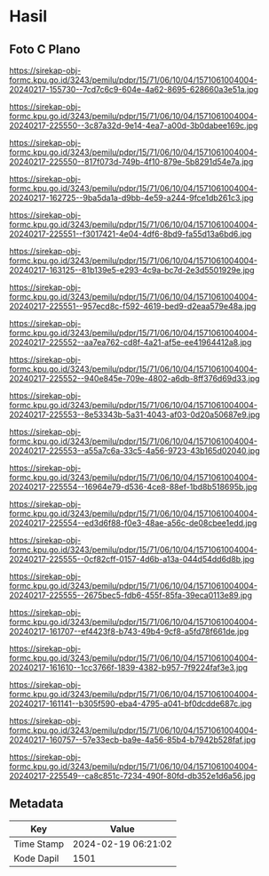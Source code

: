 # Hasil

## Foto C Plano

https://sirekap-obj-formc.kpu.go.id/3243/pemilu/pdpr/15/71/06/10/04/1571061004004-20240217-155730--7cd7c6c9-604e-4a62-8695-628660a3e51a.jpg

https://sirekap-obj-formc.kpu.go.id/3243/pemilu/pdpr/15/71/06/10/04/1571061004004-20240217-225550--3c87a32d-9e14-4ea7-a00d-3b0dabee169c.jpg

https://sirekap-obj-formc.kpu.go.id/3243/pemilu/pdpr/15/71/06/10/04/1571061004004-20240217-225550--817f073d-749b-4f10-879e-5b8291d54e7a.jpg

https://sirekap-obj-formc.kpu.go.id/3243/pemilu/pdpr/15/71/06/10/04/1571061004004-20240217-162725--9ba5da1a-d9bb-4e59-a244-9fce1db261c3.jpg

https://sirekap-obj-formc.kpu.go.id/3243/pemilu/pdpr/15/71/06/10/04/1571061004004-20240217-225551--f3017421-4e04-4df6-8bd9-fa55d13a6bd6.jpg

https://sirekap-obj-formc.kpu.go.id/3243/pemilu/pdpr/15/71/06/10/04/1571061004004-20240217-163125--81b139e5-e293-4c9a-bc7d-2e3d5501929e.jpg

https://sirekap-obj-formc.kpu.go.id/3243/pemilu/pdpr/15/71/06/10/04/1571061004004-20240217-225551--957ecd8c-f592-4619-bed9-d2eaa579e48a.jpg

https://sirekap-obj-formc.kpu.go.id/3243/pemilu/pdpr/15/71/06/10/04/1571061004004-20240217-225552--aa7ea762-cd8f-4a21-af5e-ee41964412a8.jpg

https://sirekap-obj-formc.kpu.go.id/3243/pemilu/pdpr/15/71/06/10/04/1571061004004-20240217-225552--940e845e-709e-4802-a6db-8ff376d69d33.jpg

https://sirekap-obj-formc.kpu.go.id/3243/pemilu/pdpr/15/71/06/10/04/1571061004004-20240217-225553--8e53343b-5a31-4043-af03-0d20a50687e9.jpg

https://sirekap-obj-formc.kpu.go.id/3243/pemilu/pdpr/15/71/06/10/04/1571061004004-20240217-225553--a55a7c6a-33c5-4a56-9723-43b165d02040.jpg

https://sirekap-obj-formc.kpu.go.id/3243/pemilu/pdpr/15/71/06/10/04/1571061004004-20240217-225554--16964e79-d536-4ce8-88ef-1bd8b518695b.jpg

https://sirekap-obj-formc.kpu.go.id/3243/pemilu/pdpr/15/71/06/10/04/1571061004004-20240217-225554--ed3d6f88-f0e3-48ae-a56c-de08cbee1edd.jpg

https://sirekap-obj-formc.kpu.go.id/3243/pemilu/pdpr/15/71/06/10/04/1571061004004-20240217-225555--0cf82cff-0157-4d6b-a13a-044d54dd6d8b.jpg

https://sirekap-obj-formc.kpu.go.id/3243/pemilu/pdpr/15/71/06/10/04/1571061004004-20240217-225555--2675bec5-fdb6-455f-85fa-39eca0113e89.jpg

https://sirekap-obj-formc.kpu.go.id/3243/pemilu/pdpr/15/71/06/10/04/1571061004004-20240217-161707--ef4423f8-b743-49b4-9cf8-a5fd78f661de.jpg

https://sirekap-obj-formc.kpu.go.id/3243/pemilu/pdpr/15/71/06/10/04/1571061004004-20240217-161610--1cc3766f-1839-4382-b957-7f9224faf3e3.jpg

https://sirekap-obj-formc.kpu.go.id/3243/pemilu/pdpr/15/71/06/10/04/1571061004004-20240217-161141--b305f590-eba4-4795-a041-bf0dcdde687c.jpg

https://sirekap-obj-formc.kpu.go.id/3243/pemilu/pdpr/15/71/06/10/04/1571061004004-20240217-160757--57e33ecb-ba9e-4a56-85b4-b7942b528faf.jpg

https://sirekap-obj-formc.kpu.go.id/3243/pemilu/pdpr/15/71/06/10/04/1571061004004-20240217-225549--ca8c851c-7234-490f-80fd-db352e1d6a56.jpg


## Metadata

| Key        | Value               |
| ---------- | ------------------- |
| Time Stamp | 2024-02-19 06:21:02 |
| Kode Dapil | 1501                |



